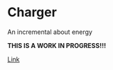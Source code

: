 # Charger
An incremental about energy

**THIS IS A WORK IN PROGRESS!!!**

[Link](https://megacornflakes.github.io)
